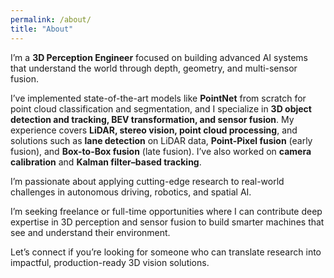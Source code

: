 ```yaml
---
permalink: /about/
title: "About"
---
```


I’m a **3D Perception Engineer** focused on building advanced AI systems that understand the world through depth, geometry, and multi-sensor fusion.

I’ve implemented state-of-the-art models like **PointNet** from scratch for point cloud classification and segmentation, and I specialize in **3D object detection and tracking, BEV transformation, and sensor fusion**. My experience covers **LiDAR, stereo vision, point cloud processing**, and solutions such as **lane detection** on LiDAR data, **Point-Pixel fusion** (early fusion), and **Box-to-Box fusion** (late fusion). I’ve also worked on **camera calibration** and **Kalman filter–based tracking**.

I’m passionate about applying cutting-edge research to real-world challenges in autonomous driving, robotics, and spatial AI.

I’m seeking freelance or full-time opportunities where I can contribute deep expertise in 3D perception and sensor fusion to build smarter machines that see and understand their environment.

Let’s connect if you’re looking for someone who can translate research into impactful, production-ready 3D vision solutions.
